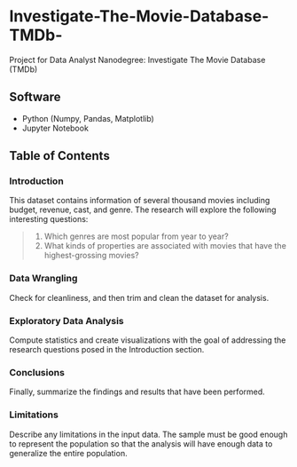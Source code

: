 # Investigate-The-Movie-Database-TMDb-
Project for Data Analyst Nanodegree: Investigate The Movie Database (TMDb)

## Software
* Python (Numpy, Pandas, Matplotlib)
* Jupyter Notebook

## Table of Contents
### Introduction
This dataset contains information of several thousand movies including budget, revenue, cast, and genre. The research will explore the following interesting questions: 
> 1) Which genres are most popular from year to year?
> 2) What kinds of properties are associated with movies that have the highest-grossing movies?

### Data Wrangling
Check for cleanliness, and then trim and clean the dataset for analysis. 

### Exploratory Data Analysis
Compute statistics and create visualizations with the goal of addressing the research questions posed in the Introduction section. 

### Conclusions
Finally, summarize the findings and results that have been performed. 

### Limitations
Describe any limitations in the input data. The sample must be good enough to represent the population so that the analysis will have enough data to generalize the entire population.
